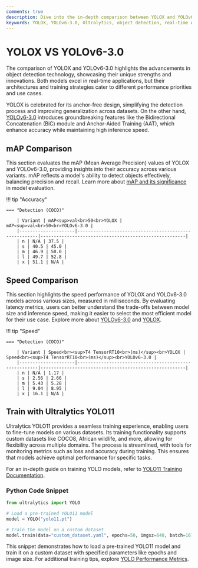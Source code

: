 ```yaml
---
comments: true
description: Dive into the in-depth comparison between YOLOX and YOLOv6-3.0, two cutting-edge object detection models. Explore their performance in real-time AI, edge AI applications, and computer vision tasks, and discover which model excels in speed, accuracy, and versatility for modern AI workflows. 
keywords: YOLOX, YOLOv6-3.0, Ultralytics, object detection, real-time AI, edge AI, computer vision, AI workflows, model comparison
---
```


# YOLOX VS YOLOv6-3.0

The comparison of YOLOX and YOLOv6-3.0 highlights the advancements in object detection technology, showcasing their unique strengths and innovations. Both models excel in real-time applications, but their architectures and training strategies cater to different performance priorities and use cases.

YOLOX is celebrated for its anchor-free design, simplifying the detection process and improving generalization across datasets. On the other hand, [YOLOv6-3.0](https://docs.ultralytics.com/models/yolov6/) introduces groundbreaking features like the Bidirectional Concatenation (BiC) module and Anchor-Aided Training (AAT), which enhance accuracy while maintaining high inference speed.


## mAP Comparison

This section evaluates the mAP (Mean Average Precision) values of YOLOX and YOLOv6-3.0, providing insights into their accuracy across various variants. mAP reflects a model's ability to detect objects effectively, balancing precision and recall. Learn more about [mAP and its significance](https://www.ultralytics.com/glossary/mean-average-precision-map) in model evaluation.


!!! tip "Accuracy"

	=== "Detection (COCO)"

		| Variant | mAP<sup>val<br>50<br>YOLOX | mAP<sup>val<br>50<br>YOLOv6-3.0 |
		|---------------------|-------------------------------------------------------|-------------------------------------------------------|
		| n | N/A | 37.5 |
		| s | 40.5 | 45.0 |
		| m | 46.9 | 50.0 |
		| l | 49.7 | 52.8 |
		| x | 51.1 | N/A |
		

## Speed Comparison

This section highlights the speed performance of YOLOX and YOLOv6-3.0 models across various sizes, measured in milliseconds. By evaluating latency metrics, users can better understand the trade-offs between model size and inference speed, making it easier to select the most efficient model for their use case. Explore more about [YOLOv6-3.0](https://docs.ultralytics.com/models/yolov6/) and [YOLOX](https://github.com/Megvii-BaseDetection/YOLOX).


!!! tip "Speed"

	=== "Detection (COCO)"

		| Variant | Speed<br><sup>T4 TensorRT10<br>(ms)</sup><br>YOLOX | Speed<br><sup>T4 TensorRT10<br>(ms)</sup><br>YOLOv6-3.0 |
		|---------------------|-------------------------------------------------------|-------------------------------------------------------|
		| n | N/A | 1.17 |
		| s | 2.56 | 2.66 |
		| m | 5.43 | 5.28 |
		| l | 9.04 | 8.95 |
		| x | 16.1 | N/A |

## Train with Ultralytics YOLO11  

Ultralytics YOLO11 provides a seamless training experience, enabling users to fine-tune models on various datasets. Its training functionality supports custom datasets like COCO8, African wildlife, and more, allowing for flexibility across multiple domains. The process is streamlined, with tools for monitoring metrics such as loss and accuracy during training. This ensures that models achieve optimal performance for specific tasks.  

For an in-depth guide on training YOLO models, refer to [YOLO11 Training Documentation](https://docs.ultralytics.com/modes/train/).  

### Python Code Snippet  

```python
from ultralytics import YOLO

# Load a pre-trained YOLO11 model
model = YOLO("yolo11.pt")

# Train the model on a custom dataset
model.train(data="custom_dataset.yaml", epochs=50, imgsz=640, batch=16)
```  

This snippet demonstrates how to load a pre-trained YOLO11 model and train it on a custom dataset with specified parameters like epochs and image size. For additional training tips, explore [YOLO Performance Metrics](https://docs.ultralytics.com/guides/yolo-performance-metrics/).
